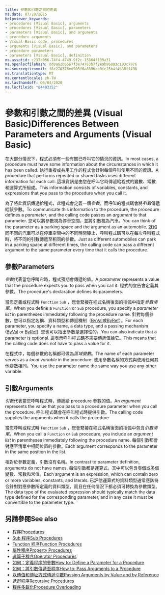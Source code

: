 ```yaml
---
title: 參數和引數之間的差異
ms.date: 07/20/2015
helpviewer_keywords:
- procedures [Visual Basic], arguments
- procedures [Visual Basic], parameters
- parameters [Visual Basic], and arguments
- procedure arguments
- Visual Basic code, procedures
- arguments [Visual Basic], and parameters
- procedure parameters
- parameters [Visual Basic], definition
ms.assetid: c237c056-74f4-4749-9f2c-15864f139a31
ms.openlocfilehash: dd0a62b6567f3e74763b7f2e9b96803c193c7976
ms.sourcegitcommit: f8c270376ed905f6a8896ce0fe25b4f4b38ff498
ms.translationtype: MT
ms.contentlocale: zh-TW
ms.lasthandoff: 06/04/2020
ms.locfileid: "84403352"
---
```

# <a name="differences-between-parameters-and-arguments-visual-basic"></a><span data-ttu-id="961b3-102">參數和引數之間的差異 (Visual Basic)</span><span class="sxs-lookup"><span data-stu-id="961b3-102">Differences Between Parameters and Arguments (Visual Basic)</span></span>
<span data-ttu-id="961b3-103">在大部分情況下，程式必須有一些有關已呼叫它的情況的資訊。</span><span class="sxs-lookup"><span data-stu-id="961b3-103">In most cases, a procedure must have some information about the circumstances in which it has been called.</span></span> <span data-ttu-id="961b3-104">執行重複或共用工作的程式會針對每個呼叫使用不同的資訊。</span><span class="sxs-lookup"><span data-stu-id="961b3-104">A procedure that performs repeated or shared tasks uses different information for each call.</span></span> <span data-ttu-id="961b3-105">這項資訊是由您在呼叫它時傳遞給程式的變數、常數和運算式所組成。</span><span class="sxs-lookup"><span data-stu-id="961b3-105">This information consists of variables, constants, and expressions that you pass to the procedure when you call it.</span></span>  
  
 <span data-ttu-id="961b3-106">為了將此資訊傳達給程式，此程式會定義一個*參數*，而呼叫的程式碼會將*引數*傳遞給該參數。</span><span class="sxs-lookup"><span data-stu-id="961b3-106">To communicate this information to the procedure, the procedure defines a *parameter*, and the calling code passes an *argument* to that parameter.</span></span> <span data-ttu-id="961b3-107">您可以將參數視為停車空間，並將引數視為汽車。</span><span class="sxs-lookup"><span data-stu-id="961b3-107">You can think of the parameter as a parking space and the argument as an automobile.</span></span> <span data-ttu-id="961b3-108">就如同不同的汽車可以在停車空間中的不同時間靜止，呼叫程式碼可以在每次呼叫程式時，將不同的引數傳遞至相同的參數。</span><span class="sxs-lookup"><span data-stu-id="961b3-108">Just as different automobiles can park in a parking space at different times, the calling code can pass a different argument to the same parameter every time that it calls the procedure.</span></span>  
  
## <a name="parameters"></a><span data-ttu-id="961b3-109">參數</span><span class="sxs-lookup"><span data-stu-id="961b3-109">Parameters</span></span>  
 <span data-ttu-id="961b3-110">*參數*代表當您呼叫它時，程式預期會傳遞的值。</span><span class="sxs-lookup"><span data-stu-id="961b3-110">A *parameter* represents a value that the procedure expects you to pass when you call it.</span></span> <span data-ttu-id="961b3-111">程式的宣告會定義其參數。</span><span class="sxs-lookup"><span data-stu-id="961b3-111">The procedure's declaration defines its parameters.</span></span>  
  
 <span data-ttu-id="961b3-112">當您定義或程式時 `Function` `Sub` ，您會緊接在程式名稱後面的括弧中指定*參數清單*。</span><span class="sxs-lookup"><span data-stu-id="961b3-112">When you define a `Function` or `Sub` procedure, you specify a *parameter list* in parentheses immediately following the procedure name.</span></span> <span data-ttu-id="961b3-113">針對每個參數，您可以指定名稱、資料類型和傳遞機制（[ByVal](../../../language-reference/modifiers/byval.md)或[ByRef](../../../language-reference/modifiers/byref.md)）。</span><span class="sxs-lookup"><span data-stu-id="961b3-113">For each parameter, you specify a name, a data type, and a passing mechanism ([ByVal](../../../language-reference/modifiers/byval.md) or [ByRef](../../../language-reference/modifiers/byref.md)).</span></span> <span data-ttu-id="961b3-114">您也可以指出參數是選擇性的。</span><span class="sxs-lookup"><span data-stu-id="961b3-114">You can also indicate that a parameter is optional.</span></span> <span data-ttu-id="961b3-115">這表示呼叫程式碼不需要傳遞值給它。</span><span class="sxs-lookup"><span data-stu-id="961b3-115">This means that the calling code does not have to pass a value for it.</span></span>  
  
 <span data-ttu-id="961b3-116">在程式中，每個參數的名稱都可做為*區域變數*。</span><span class="sxs-lookup"><span data-stu-id="961b3-116">The name of each parameter serves as a *local variable* in the procedure.</span></span> <span data-ttu-id="961b3-117">使用參數名稱的方式與使用任何其他變數相同。</span><span class="sxs-lookup"><span data-stu-id="961b3-117">You use the parameter name the same way you use any other variable.</span></span>  
  
## <a name="arguments"></a><span data-ttu-id="961b3-118">引數</span><span class="sxs-lookup"><span data-stu-id="961b3-118">Arguments</span></span>  
 <span data-ttu-id="961b3-119">*引數*代表當您呼叫程式時，傳遞給 procedure 參數的值。</span><span class="sxs-lookup"><span data-stu-id="961b3-119">An *argument* represents the value that you pass to a procedure parameter when you call the procedure.</span></span> <span data-ttu-id="961b3-120">呼叫程式碼會在呼叫程式時提供引數。</span><span class="sxs-lookup"><span data-stu-id="961b3-120">The calling code supplies the arguments when it calls the procedure.</span></span>  
  
 <span data-ttu-id="961b3-121">當您呼叫或程式時 `Function` `Sub` ，您會緊接在程式名稱後面的括弧中包含*引數清單*。</span><span class="sxs-lookup"><span data-stu-id="961b3-121">When you call a `Function` or `Sub` procedure, you include an *argument list* in parentheses immediately following the procedure name.</span></span> <span data-ttu-id="961b3-122">每個引數都會對應至清單中相同位置的參數。</span><span class="sxs-lookup"><span data-stu-id="961b3-122">Each argument corresponds to the parameter in the same position in the list.</span></span>  
  
 <span data-ttu-id="961b3-123">相對於參數定義，引數沒有名稱。</span><span class="sxs-lookup"><span data-stu-id="961b3-123">In contrast to parameter definition, arguments do not have names.</span></span> <span data-ttu-id="961b3-124">每個引數都是運算式，其中可以包含零個或多個變數、常數和常值。</span><span class="sxs-lookup"><span data-stu-id="961b3-124">Each argument is an expression, which can contain zero or more variables, constants, and literals.</span></span> <span data-ttu-id="961b3-125">已評估運算式的資料類型通常應該符合針對對應參數所定義的資料類型，而且在任何情況下都必須可轉換為參數類型。</span><span class="sxs-lookup"><span data-stu-id="961b3-125">The data type of the evaluated expression should typically match the data type defined for the corresponding parameter, and in any case it must be convertible to the parameter type.</span></span>  
  
## <a name="see-also"></a><span data-ttu-id="961b3-126">另請參閱</span><span class="sxs-lookup"><span data-stu-id="961b3-126">See also</span></span>

- [<span data-ttu-id="961b3-127">程序</span><span class="sxs-lookup"><span data-stu-id="961b3-127">Procedures</span></span>](./index.md)
- [<span data-ttu-id="961b3-128">Sub 程序</span><span class="sxs-lookup"><span data-stu-id="961b3-128">Sub Procedures</span></span>](./sub-procedures.md)
- [<span data-ttu-id="961b3-129">Function 程序</span><span class="sxs-lookup"><span data-stu-id="961b3-129">Function Procedures</span></span>](./function-procedures.md)
- [<span data-ttu-id="961b3-130">屬性程序</span><span class="sxs-lookup"><span data-stu-id="961b3-130">Property Procedures</span></span>](./property-procedures.md)
- [<span data-ttu-id="961b3-131">運算子程序</span><span class="sxs-lookup"><span data-stu-id="961b3-131">Operator Procedures</span></span>](./operator-procedures.md)
- [<span data-ttu-id="961b3-132">如何：定義程序的參數</span><span class="sxs-lookup"><span data-stu-id="961b3-132">How to: Define a Parameter for a Procedure</span></span>](./how-to-define-a-parameter-for-a-procedure.md)
- [<span data-ttu-id="961b3-133">如何：將引數傳遞至程序</span><span class="sxs-lookup"><span data-stu-id="961b3-133">How to: Pass Arguments to a Procedure</span></span>](./how-to-pass-arguments-to-a-procedure.md)
- [<span data-ttu-id="961b3-134">以傳值和傳址方式傳遞引數</span><span class="sxs-lookup"><span data-stu-id="961b3-134">Passing Arguments by Value and by Reference</span></span>](./passing-arguments-by-value-and-by-reference.md)
- [<span data-ttu-id="961b3-135">遞迴程序</span><span class="sxs-lookup"><span data-stu-id="961b3-135">Recursive Procedures</span></span>](./recursive-procedures.md)
- [<span data-ttu-id="961b3-136">程序多載化</span><span class="sxs-lookup"><span data-stu-id="961b3-136">Procedure Overloading</span></span>](./procedure-overloading.md)
